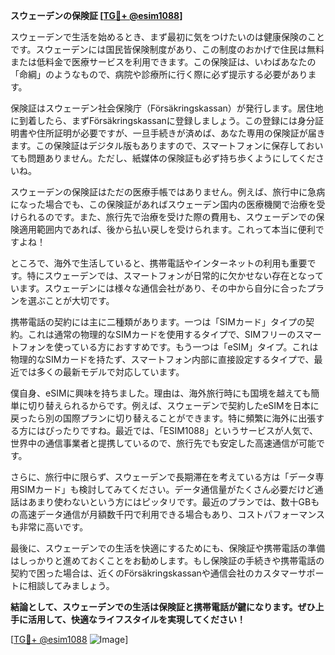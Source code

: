 **スウェーデンの保険証 [[TG💪+ @esim1088](https://t.me/s/esim1088)]**

スウェーデンで生活を始めるとき、まず最初に気をつけたいのは健康保険のことです。スウェーデンには国民皆保険制度があり、この制度のおかげで住民は無料または低料金で医療サービスを利用できます。この保険証は、いわばあなたの「命綱」のようなもので、病院や診療所に行く際に必ず提示する必要があります。

保険証はスウェーデン社会保険庁（Försäkringskassan）が発行します。居住地に到着したら、まずFörsäkringskassanに登録しましょう。この登録には身分証明書や住所証明が必要ですが、一旦手続きが済めば、あなた専用の保険証が届きます。この保険証はデジタル版もありますので、スマートフォンに保存しておいても問題ありません。ただし、紙媒体の保険証も必ず持ち歩くようにしてくださいね。

スウェーデンの保険証はただの医療手帳ではありません。例えば、旅行中に急病になった場合でも、この保険証があればスウェーデン国内の医療機関で治療を受けられるのです。また、旅行先で治療を受けた際の費用も、スウェーデンでの保険適用範囲内であれば、後から払い戻しを受けられます。これって本当に便利ですよね！

ところで、海外で生活していると、携帯電話やインターネットの利用も重要です。特にスウェーデンでは、スマートフォンが日常的に欠かせない存在となっています。スウェーデンには様々な通信会社があり、その中から自分に合ったプランを選ぶことが大切です。

携帯電話の契約には主に二種類があります。一つは「SIMカード」タイプの契約。これは通常の物理的なSIMカードを使用するタイプで、SIMフリーのスマートフォンを使っている方におすすめです。もう一つは「eSIM」タイプ。これは物理的なSIMカードを持たず、スマートフォン内部に直接設定するタイプで、最近では多くの最新モデルで対応しています。

僕自身、eSIMに興味を持ちました。理由は、海外旅行時にも国境を越えても簡単に切り替えられるからです。例えば、スウェーデンで契約したeSIMを日本に戻ったら別の国際プランに切り替えることができます。特に頻繁に海外に出張する方にはぴったりですね。最近では、「ESIM1088」というサービスが人気で、世界中の通信事業者と提携しているので、旅行先でも安定した高速通信が可能です。

さらに、旅行中に限らず、スウェーデンで長期滞在を考えている方は「データ専用SIMカード」も検討してみてください。データ通信量がたくさん必要だけど通話はあまり使わないという方にはピッタリです。最近のプランでは、数十GBもの高速データ通信が月額数千円で利用できる場合もあり、コストパフォーマンスも非常に高いです。

最後に、スウェーデンでの生活を快適にするためにも、保険証や携帯電話の準備はしっかりと進めておくことをお勧めします。もし保険証の手続きや携帯電話の契約で困った場合は、近くのFörsäkringskassanや通信会社のカスタマーサポートに相談してみましょう。

**結論として、スウェーデンでの生活は保険証と携帯電話が鍵になります。ぜひ上手に活用して、快適なライフスタイルを実現してください！**

[[TG💪+ @esim1088](https://t.me/s/esim1088) ![Image](https://i.postimg.cc/Y0z9fWf4/image.png)]
